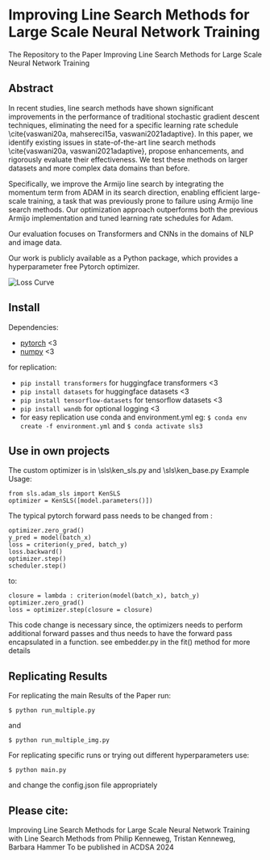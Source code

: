 # Improving Line Search Methods for Large Scale Neural Network Training

The Repository to the Paper Improving Line Search Methods for Large Scale Neural Network Training

## Abstract

In recent studies, line search methods have shown significant improvements in the performance of traditional stochastic gradient descent techniques, eliminating the need for a specific learning rate schedule \cite{vaswani20a, mahsereci15a, vaswani2021adaptive}. In this paper, we identify existing issues in state-of-the-art line search methods \cite{vaswani20a, vaswani2021adaptive}, propose enhancements, and rigorously evaluate their effectiveness. We test these methods on larger datasets and more complex data domains than before.

Specifically, we improve the Armijo line search by integrating the momentum term from ADAM in its search direction, enabling efficient large-scale training, a task that was previously prone to failure using Armijo line search methods. Our optimization approach outperforms both the previous Armijo implementation and tuned learning rate schedules for Adam.

Our evaluation focuses on Transformers and CNNs in the domains of NLP and image data.

Our work is publicly available as a Python package, which provides a hyperparameter free Pytorch optimizer.

![Loss Curve](Plots/lossSST2small.png)

## Install

Dependencies:

- [pytorch](https://pytorch.org) <3
- [numpy](https://numpy.org/install/) <3

for replication:
- `pip install transformers` for huggingface transformers <3 
- `pip install datasets` for huggingface datasets <3 
- `pip install tensorflow-datasets` for tensorflow datasets <3 
- `pip install wandb` for optional logging <3
- for easy replication use conda and environment.yml eg:
`$ conda env create -f environment.yml` and `$ conda activate sls3`



## Use in own projects

The custom optimizer is in \sls\ken_sls.py and \sls\ken_base.py 
Example Usage:

```
from sls.adam_sls import KenSLS
optimizer = KenSLS([model.parameters()])
```

The typical pytorch forward pass needs to be changed from :
``` 
optimizer.zero_grad()
y_pred = model(batch_x)
loss = criterion(y_pred, batch_y)    
loss.backward()
optimizer.step()
scheduler.step() 
```
to:
``` 
closure = lambda : criterion(model(batch_x), batch_y)
optimizer.zero_grad()
loss = optimizer.step(closure = closure)
```

This code change is necessary since, the optimizers needs to perform additional forward passes and thus needs to have the forward pass encapsulated in a function.
see embedder.py in the fit() method for more details


## Replicating Results
For replicating the main Results of the Paper run:

```
$ python run_multiple.py
```

and 

```
$ python run_multiple_img.py
```


For replicating specific runs or trying out different hyperparameters use:

```
$ python main.py 
```

and change the config.json file appropriately



## Please cite:
Improving Line Search Methods for Large Scale Neural Network Training
with Line Search Methods 
from 
Philip Kenneweg,
Tristan Kenneweg,
Barbara Hammer
To be published in ACDSA 2024

